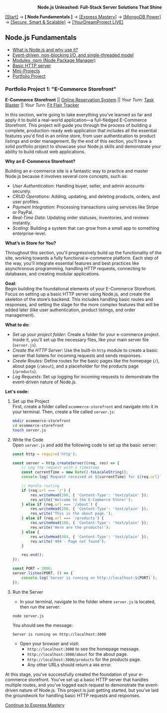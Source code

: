 **<p align="right">Node.js Unleashed: Full-Stack Server Solutions That Shine</p>**

[[Start]](../Introduction.md) → **[ Node Fundamentals ]** → [[Express Mastery]](../chapter-02/2-1.md) → [[MongoDB Power]](../chapter-03/3-1.md) → [[Secure, Smart & Scalable]](../chapter-04/4-1.md) → [[YourDreamProject LIVE]](../chapter-05/5-1.md)

## Node.js Fundamentals
* [What is Node.js and why use it?](1-1.md)
* [Event-driven, non-blocking I/O, and single-threaded model](1-2.md)
* [Modules, npm (Node Package Manager)](1-3.md)
* [Basic HTTP server](1-4.md)
* [Mini-Projects](1-5.md)
* [Portfolio Project](#Portfolio-Project)

### Portfolio Project 1: "E-Commerce Storefront"

**E-Commerce Storefront** || [Online Reservation System](1-6-2.md) || *Your Turn:* [Task Blaster](1-6-3.md) || *Your Turn:* [Fit Flair Tracker](1-6-4.md)

In this section, we’re going to take everything you’ve learned so far and apply it to build a real-world application—a full-fledged E-Commerce Storefront. This project will guide you through the process of building a complete, production-ready web application that includes all the essential features you'd find in an online store, from user authentication to product listings and order management. By the end of this section, you’ll have a solid portfolio project to showcase your Node.js skills and demonstrate your ability to build robust web applications.

**Why an E-Commerce Storefront?**

Building an e-commerce site is a fantastic way to practice and master Node.js because it involves several core concepts, such as:

- *User Authentication*: Handling buyer, seller, and admin accounts securely.
- *CRUD Operations*: Adding, updating, and deleting products, orders, and user profiles.
- *Payment Integration*: Processing transactions using services like Stripe or PayPal.
- *Real-Time Data*: Updating order statuses, inventories, and reviews instantly.
- *Scaling*: Building a system that can grow from a small app to something enterprise-level.

**What’s in Store for You?**

Throughout this section, you'll progressively build up the functionality of the site, working towards a fully functional e-commerce platform. Each step of the way, you'll integrate essential features and best practices like asynchronous programming, handling HTTP requests, connecting to databases, and creating modular applications.

**Goal:**<br /> 
Begin building the foundational elements of your E-Commerce Storefront. Focus on setting up a basic HTTP server using Node.js, and create the skeleton of the store’s backend. This includes handling basic routes and responses, and setting the stage for the more complex features that will be added later (like user authentication, product listings, and order management).

**What to do:**
- *Set up your project folder*: Create a folder for your e-commerce project. Inside it, you'll set up the necessary files, like your main server file (`server.js`).
- *Create the HTTP Server*: Use the built-in `http` module to create a basic server that listens for incoming requests and sends responses.
- *Create Routes*: Define routes for the basic pages like the homepage (`/`), about page (`/about`), and a placeholder  for the products page (`/products`).
- *Log Requests*: Set up logging for incoming requests to demonstrate the event-driven nature of Node.js.

**Let's code:**
1. Set up the Project<br />
   First, create a folder called `ecommerce-storefront` and navigate into it in your terminal. Then, create a file called `server.js`:
    ```bash
    mkdir ecommerce-storefront
    cd ecommerce-storefront
    touch server.js
    ```
2. Write the Code<br />
   Open `server.js` and add the following code to set up the basic server:

    ```javascript
    const http = require('http');
    
    const server = http.createServer((req, res) => {
        // Log the request with a timestamp
        const currentTime = new Date().toLocaleString();
        console.log(`Request received at ${currentTime} for ${req.url}`);

        // Handle routing
        if (req.url === '/') {
            res.writeHead(200, { 'Content-Type': 'text/plain' });
            res.write('Welcome to the E-Commerce Store!');
        } else if (req.url === '/about') {
            res.writeHead(200, { 'Content-Type': 'text/plain' });
            res.write('This is the about page.');
        } else if (req.url === '/products') {
            res.writeHead(200, { 'Content-Type': 'text/plain' });
            res.write('Here are the products!');
        } else {
            res.writeHead(404, { 'Content-Type': 'text/plain' });
            res.write('404 - Page not found');
        }

        res.end();
    });

    const PORT = 3000;
    server.listen(PORT, () => {
        console.log(`Server is running on http://localhost:${PORT}`);
    });
    ```
3. Run the Server
   - In your terminal, navigate to the folder where `server.js` is located, then run the server:
    ```bash
    node server.js
    ```
    You should see the message:
    ```
    Server is running on http://localhost:3000
    ```
   - Open your browser and visit:
     - `http://localhost:3000` to see the homepage message.
     - `http://localhost:3000/about` for the about page.
     - `http://localhost:3000/products` for the products page.
     - Any other URLs should return a `404` error.

At this stage, you've successfully created the foundation of your e-commerce storefront. You've set up a basic HTTP server that handles multiple routes, and you’ve logged each request to demonstrate the event-driven nature of Node.js. This project is just getting started, but you've laid the groundwork for handling basic HTTP requests and responses.

[Continue to Express Mastery](../chapter-02/2-1.md)
